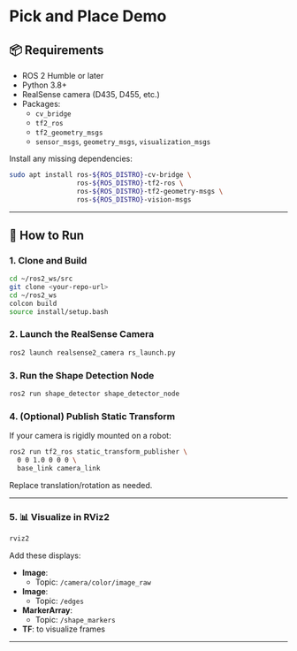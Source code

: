 # Pick and Place Demo

## 📦 Requirements

- ROS 2 Humble or later
- Python 3.8+
- RealSense camera (D435, D455, etc.)
- Packages:
  - `cv_bridge`
  - `tf2_ros`
  - `tf2_geometry_msgs`
  - `sensor_msgs`, `geometry_msgs`, `visualization_msgs`

Install any missing dependencies:

```bash
sudo apt install ros-${ROS_DISTRO}-cv-bridge \
                 ros-${ROS_DISTRO}-tf2-ros \
                 ros-${ROS_DISTRO}-tf2-geometry-msgs \
                 ros-${ROS_DISTRO}-vision-msgs
```

---

## 🚀 How to Run

### 1. Clone and Build

```bash
cd ~/ros2_ws/src
git clone <your-repo-url>
cd ~/ros2_ws
colcon build
source install/setup.bash
```

### 2. Launch the RealSense Camera

```bash
ros2 launch realsense2_camera rs_launch.py
```


### 3. Run the Shape Detection Node

```bash
ros2 run shape_detector shape_detector_node
```

### 4. (Optional) Publish Static Transform

If your camera is rigidly mounted on a robot:

```bash
ros2 run tf2_ros static_transform_publisher \
  0 0 1.0 0 0 0 \
  base_link camera_link
```

Replace translation/rotation as needed.

---

### 5. 📊 Visualize in RViz2

```bash
rviz2
```

Add these displays:
- **Image**:
  - Topic: `/camera/color/image_raw`
- **Image**:
  - Topic: `/edges`
- **MarkerArray**:
  - Topic: `/shape_markers`
- **TF**: to visualize frames

---


